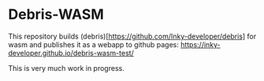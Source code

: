 # Debris-WASM
This repository builds (debris)[https://github.com/Inky-developer/debris] for wasm and publishes it as a webapp to github pages: https://inky-developer.github.io/debris-wasm-test/

This is very much work in progress.
